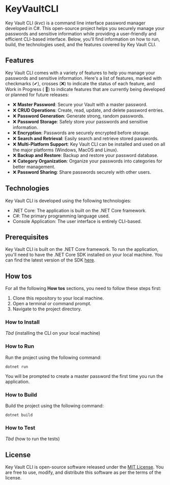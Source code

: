 # KeyVaultCLI

Key Vault CLI (*kvc*) is a command line interface password manager developed in C#. This open-source project helps you
securely manage your passwords and sensitive information while providing a user-friendly and efficient CLI-based
interface. Below, you'll find information on how to run, build, the technologies used, and the features covered by Key
Vault CLI.

## Features

Key Vault CLI comes with a variety of features to help you manage your passwords and sensitive information. Here's a
list of features, marked with checkmarks (✔), crosses (❌) to indicate the status of each feature, and Work in Progress (
🚧) to indicate features that are currently being developed or planned for future releases:

- ❌ **Master Password**: Secure your Vault with a master password.
- ❌ **CRUD Operations**: Create, read, update, and delete password entries.
- ❌ **Password Generation**: Generate strong, random passwords.
- ❌ **Password Storage**: Safely store your passwords and sensitive information.
- ❌ **Encryption**: Passwords are securely encrypted before storage.
- ❌ **Search and Retrieval**: Easily search and retrieve stored passwords.
- ❌ **Multi-Platform Support**: Key Vault CLI can be installed and used on all the major platforms (Windows, MacOS and
  Linux).
- ❌ **Backup and Restore**: Backup and restore your password database.
- ❌ **Category Organization**: Organize your passwords into categories for better management.
- ❌ **Password Sharing**: Share passwords securely with other users.

## Technologies

Key Vault CLI is developed using the following technologies:

- .NET Core: The application is built on the .NET Core framework.
- C#: The primary programming language used.
- Console Application: The user interface is entirely CLI-based.

## Prerequisites

Key Vault CLI is built on the .NET Core framework. To run the application, you'll need to have the .NET Core SDK
installed on your local machine. You can find the latest version of the
SDK [here](https://dotnet.microsoft.com/download).

## How tos

For all the following **How tos** sections, you need to follow these steps first:

1. Clone this repository to your local machine.
2. Open a terminal or command prompt.
3. Navigate to the project directory.

### How to Install

*Tbd* (installing the CLI on your local machine)

### How to Run

Run the project using the following command:

```shell
dotnet run
```

You will be prompted to create a master password the first time you run the application.

### How to Build

Build the project using the following command:

```shell
dotnet build
```

### How to Test

*Tbd* (how to run the tests)

## License

Key Vault CLI is open-source software released under the [MIT License](LICENSE). You are free to use, modify, and
distribute this software as per the terms of the license.
